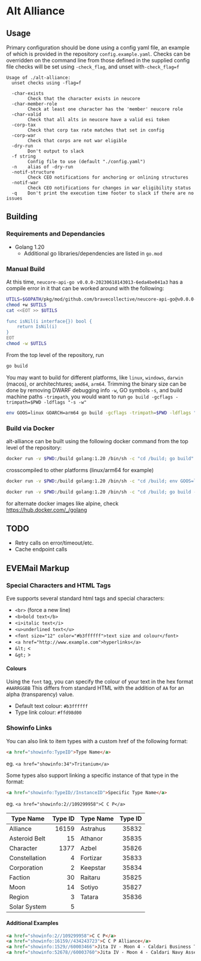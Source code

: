 # Alt Alliance

## Usage

Primary configuration should be done using a config yaml file, an example of which is provided in the repository `config.example.yaml`.
Checks can be overridden on the command line from those defined in the supplied config file checks will be set using `-check_flag`, and unset with`-check_flag=f`
```
Usage of ./alt-alliance:
  unset checks using -flag=f

  -char-exists
    	Check that the character exists in neucore
  -char-member-role
    	Check at least one character has the 'member' neucore role
  -char-valid
    	Check that all alts in neucore have a valid esi token
  -corp-tax
    	Check that corp tax rate matches that set in config
  -corp-war
    	Check that corps are not war eligible
  -dry-run
    	Don't output to slack
  -f string
    	Config file to use (default "./config.yaml")
  -n	alias of -dry-run
  -notif-structure
    	Check CEO notifications for anchoring or onlining structures
  -notif-war
    	Check CEO notifications for changes in war eligibility status
  -q	Don't print the execution time footer to slack if there are no issues
```

## Building

### Requirements and Dependancies

* Golang 1.20
	- Additional go libraries/dependencies are listed in `go.mod`

### Manual Build

At this time, `neucore-api-go v0.0.0-20230618143013-6eda4be041a3` has a compile error in it that can be worked around with the following: 
``` bash
UTILS=$GOPATH/pkg/mod/github.com/bravecollective/neucore-api-go@v0.0.0-20230618143013-6eda4be041a3/utils.go
chmod +w $UTILS
cat <<EOT >> $UTILS

func isNil(i interface{}) bool {
	return IsNil(i)
}
EOT
chmod -w $UTILS
```

From the top level of the repository, run
``` bash
go build
```

You may want to build for different platforms, like `linux`, `windows`, `darwin` (macos), or architechtures; `amd64`, `arm64`. Trimming the binary size can be done by removing DWARF debugging info `-w`, GO symbols `-s`, and build machine paths `-trimpath`, you would want to run `go build -gcflags -trimpath=$PWD -ldflags "-s -w"`
``` bash
env GOOS=linux GOARCH=arm64 go build -gcflags -trimpath=$PWD -ldflags "-s -w"
```

### Build via Docker

alt-alliance can be built using the following docker command from the top level of the repository:
``` bash
docker run -v $PWD:/build golang:1.20 /bin/sh -c "cd /build; go build"
```

crosscompiled to other platforms (linux/arm64 for example)
``` bash
docker run -v $PWD:/build golang:1.20 /bin/sh -c "cd /build; env GOOS=linux GOARCH=arm64 go build -o aa_linux_arm64"
```

``` bash
docker run -v $PWD:/build golang:1.20 /bin/sh -c "cd /build; go build -gcflags -trimpath=/build -ldflags "-s -w""
```

for alternate docker images like alpine, check https://hub.docker.com/_/golang

## TODO

* Retry calls on error/timeout/etc.
* Cache endpoint calls

## EVEMail Markup

### Special Characters and HTML Tags

Eve supports several standard html tags and special characters:
* `<br>` (force a new line)
* `<b>bold text</b>`
* `<i>italic text</i>`
* `<u>underlined text</u>`
* `<font size="12" color="#b3ffffff">text size and colour</font>`
* `<a href="http://www.example.com">hyperlinks</a>`
* `&lt;` <
* `&gt;` >

#### Colours

Using the `font` tag, you can specify the colour of your text in the hex format `#AARRGGBB` This differs from standard HTML with the addition of `AA` for an alpha (transparency) value.
* Default text colour: `#b3ffffff`
* Type link colour: `#ffd98d00`

### Showinfo Links

You can also link to item types with a custom href of the following format:
``` html
<a href="showinfo:TypeID">Type Name</a>
```
eg. `<a href="showinfo:34">Tritanium</a>`

Some types also support linking a specific instance of that type in the format:
``` html
<a href="showinfo:TypeID//InstanceID">Specific Type Name</a>
```
eg. `<a href="showinfo:2//109299958">C C P</a>`

|   Type Name   | Type ID |   Type Name   | Type ID |
|---------------|--------:|---------------|--------:|
| Alliance      |   16159 | Astrahus      |   35832 |
| Asteroid Belt |      15 | Athanor       |   35835 |
| Character     |    1377 | Azbel         |   35826 |
| Constellation |       4 | Fortizar      |   35833 |
| Corporation   |       2 | Keepstar      |   35834 |
| Faction       |      30 | Raitaru       |   35825 |
| Moon          |      14 | Sotiyo        |   35827 |
| Region        |       3 | Tatara        |   35836 |
| Solar System  |       5 |               |         |

#### Additional Examples

``` html
<a href="showinfo:2//109299958">C C P</a>
<a href="showinfo:16159//434243723">C C P Alliance</a>
<a href="showinfo:1529//60003466">Jita IV - Moon 4 - Caldari Business Tribunal Bureau Offices</a>
<a href="showinfo:52678//60003760">Jita IV - Moon 4 - Caldari Navy Assembly Plant</a>
```
